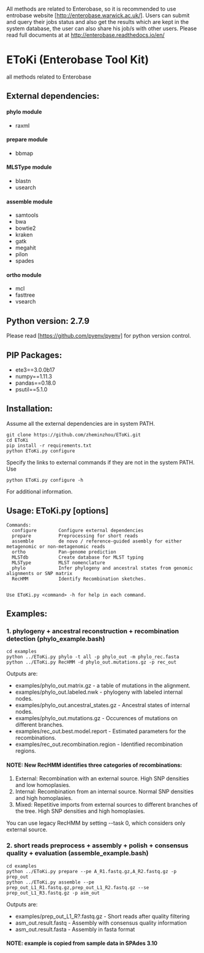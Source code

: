 All methods are related to Enterobase, so it is recommended to use entrobase website [http://enterobase.warwick.ac.uk/]. Users can submit and query their jobs status and also get the results which are kept in the system database, the user can also share his job/s with other users. Please read full documents at at http://enterobase.readthedocs.io/en/	

# EToKi (Enterobase Tool Kit)
all methods related to Enterobase

## External dependencies:
#### phylo module
* raxml

#### prepare module
* bbmap

#### MLSType module
* blastn
* usearch

#### assemble module
* samtools
* bwa
* bowtie2
* kraken
* gatk
* megahit
* pilon
* spades

#### ortho module
* mcl
* fasttree
* vsearch

## Python version: 2.7.9

Please read [https://github.com/pyenv/pyenv] for python version control. 

## PIP Packages:
* ete3==3.0.0b17
* numpy==1.11.3
* pandas==0.18.0
* psutil==5.1.0

## Installation: 
Assume all the external dependencies are in system PATH.
```
git clone https://github.com/zheminzhou/EToKi.git
cd EToKi
pip install -r requirements.txt
python EToKi.py configure
```
Specify the links to external commands if they are not in the system PATH. Use
```
python EToKi.py configure -h
```
For additional information.

## Usage:   EToKi.py <command> [options]

```
Commands:
  configure        Configure external dependencies
  prepare          Preprocessing for short reads
  assemble         de novo / reference-guided asembly for either metagenomic or non-metagenomic reads
  ortho            Pan-genome prediction
  MLSTdb           Create database for MLST typing
  MLSType          MLST nomenclature
  phylo            Infer phylogeny and ancestral states from genomic alignments or SNP matrix
  RecHMM           Identify Recombination sketches.


Use EToKi.py <command> -h for help in each command.
```

## Examples: 

### 1. phylogeny + ancestral reconstruction + recombination detection (phylo_example.bash)
```
cd examples
python ../EToKi.py phylo -t all -p phylo_out -m phylo_rec.fasta
python ../EToKi.py RecHMM -d phylo_out.mutations.gz -p rec_out
```

Outputs are:

* examples/phylo_out.matrix.gz - a table of mutations in the alignment. 
* examples/phylo_out.labeled.nwk - phylogeny with labeled internal nodes. 
* examples/phylo_out.ancestral_states.gz - Ancestral states of internal nodes. 
* examples/phylo_out.mutations.gz - Occurences of mutations on different branches. 
* examples/rec_out.best.model.report - Estimated parameters for the recombinations. 
* examples/rec_out.recombination.region - Identified recombination regions. 

#### NOTE: New RecHMM identifies three categories of recombinations:
1. External: Recombination with an external source. High SNP densities and low homoplasies. 
2. Internal: Recombination from an internal source. Normal SNP densities and high homoplasies. 
3. Mixed:    Repetitive imports from external sources to different branches of the tree. High SNP densities and high homoplasies. 

You can use legacy RecHMM by setting --task 0, which considers only external source. 
### 2. short reads preprocess + assembly + polish + consensus quality + evaluation (assemble_example.bash)
```
cd examples
python ../EToKi.py prepare --pe A_R1.fastq.gz,A_R2.fastq.gz -p prep_out
python ../EToKi.py assemble --pe prep_out_L1_R1.fastq.gz,prep_out_L1_R2.fastq.gz --se prep_out_L1_R3.fastq.gz -p asm_out
```

Outputs are:

* examples/prep_out_L1_R?.fastq.gz - Short reads after quality filtering
* asm_out.result.fastq - Assembly with consensus quality information
* asm_out.result.fasta - Assembly in fasta format

#### NOTE: example is copied from sample data in SPAdes 3.10


